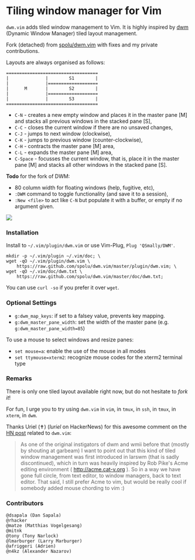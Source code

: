 
# Tiling window manager for Vim

`dwm.vim` adds tiled window management to Vim. It is highly inspired by [dwm](http://dwm.suckless.org/)
(Dynamic Window Manager) tiled layout management.

Fork (detached) from [spolu/dwm.vim](https://github.com/spolu/dwm.vim) with fixes and my private
contributions.

Layouts are always organised as follows:

```
===================================
|              |        S1        | 
|              |===================
|      M       |        S2        | 
|              |===================
|              |        S3        | 
===================================
```

* `C-N` - creates a new empty window and places it in the master pane [M] and stacks all previous windows in the stacked pane [S],
* `C-C` - closes the current window if there are no unsaved changes,
* `C-J` - jumps to next window (clockwise),
* `C-K` - jumps to previous window (counter-clockwise),
* `C-H` - contracts the master pane [M] area,
* `C-L` - expands the master pane [M] area,
* `C-Space` - focusses the current window, that is, place it in the master pane [M] and stacks all other windows in the stacked pane [S].

**Todo** for the fork of DWM:

* 80 column width for floating windows (help, fugitive, etc),
* `:DWM` command to toggle functionality (and save it to a session),
* `:New <file>` to act like `C-N` but populate it with a buffer, or empty if no argument given.

![](http://i.imgur.com/TKL4i.png)

### Installation

Install to `~/.vim/plugin/dwm.vim` or use Vim-Plug, `Plug 'QSmally/DWM'`.

```
mkdir -p ~/.vim/plugin ~/.vim/doc; \
wget -qO ~/.vim/plugin/dwm.vim \
    https://raw.github.com/spolu/dwm.vim/master/plugin/dwm.vim; \
wget -qO ~/.vim/doc/dwm.txt \
    https://raw.github.com/spolu/dwm.vim/master/doc/dwm.txt;
```

You can use `curl -so` if you prefer it over `wget`.

### Optional Settings

- `g:dwm_map_keys`: if set to a falsey value, prevents key mapping.
- `g:dwm_master_pane_width`: set the width of the master pane (e.g. `g:dwm_master_pane_width=85`)

To use a mouse to select windows and resize panes:
- `set mouse=a`: enable the use of the mouse in all modes
- `set ttymouse=xterm2`: recognize mouse codes for the xterm2 terminal type

### Remarks

There is only one tiled layout available right now, but do not hesitate to *fork it*!

For fun, I urge you to try using `dwm.vim` in `vim`, in `tmux`, in `ssh`, in `tmux`, in `xterm`, in `dwm`.

Thanks Uriel (✝) (*luriel* on HackerNews) for this awesome comment on the [HN post](http://news.ycombinator.com/item?id=4419530) 
related to `dwm.vim`:

> As one of the original instigators of dwm and wmii before that (mostly by shouting at garbeam) 
> I want to point out that this kind of tiled window management was first introduced in larswm 
> (that is sadly discontinued), which in turn was heavily inspired by Rob Pike's Acme editing 
> environment ( http://acme.cat-v.org ). 
> So in a way we have gone full circle, from text editor, to window managers, back to text editor.
> That said, I still prefer Acme to vim, but would be really cool if somebody added mouse chording to vim :)

### Contributors

```
@dsapala (Dan Sapala)
@rhacker
@matze (Matthias Vogelgesang)
@mitnk
@tony (Tony Narlock)
@lmarburger (Larry Marburger)
@afriggeri (Adrien)
@n4kz (Alexander Nazarov)
```

